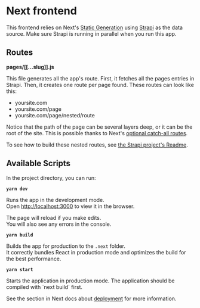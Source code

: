 # Next frontend

This frontend relies on Next's [Static Generation](https://nextjs.org/docs/basic-features/pages) using [Strapi](https://strapi.io/) as the data source. Make sure Strapi is running in parallel when you run this app.

## Routes

**pages/[[...slug]].js**

This file generates all the app's route. First, it fetches all the pages entries in Strapi. Then, it creates one route per page found. These routes can look like this:

-   yoursite.com
-   yoursite.com/page
-   yoursite.com/page/nested/route

Notice that the path of the page can be several layers deep, or it can be the root of the site. This is possible thanks to Next's [optional catch-all routes](https://nextjs.org/docs/routing/dynamic-routes#optional-catch-all-routes).

To see how to build these nested routes, see [the Strapi project's Readme](../backend/README.md).

## Available Scripts

In the project directory, you can run:

**`yarn dev`**

Runs the app in the development mode.  
Open [http://localhost:3000](http://localhost:3000) to view it in the browser.

The page will reload if you make edits.  
You will also see any errors in the console.

**`yarn build`**

Builds the app for production to the `.next` folder.<br>
It correctly bundles React in production mode and optimizes the build for the best performance.

**`yarn start`**

Starts the application in production mode.
The application should be compiled with \`next build\` first.

See the section in Next docs about [deployment](https://nextjs.org/docs/deployment) for more
information.
